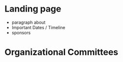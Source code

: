 # Landing page
 - paragraph about
 - Important Dates / Timeline
 - sponsors

# Organizational Committees
